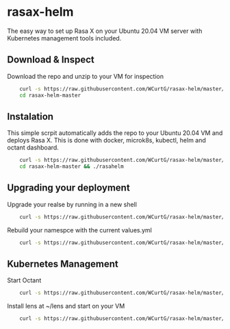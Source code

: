 # rasax-helm

The easy way to set up Rasa X on your Ubuntu 20.04 VM server with Kubernetes management tools included.

## Download & Inspect

Download the repo and unzip to your VM for inspection

```bash
    curl -s https://raw.githubusercontent.com/WCurtG/rasax-helm/master/download | sudo bash
    cd rasax-helm-master
```

## Instalation

This simple scrpit automatically adds the repo to your Ubuntu 20.04 VM and deploys Rasa X. This is done with docker, microk8s, kubectl, helm and octant dashboard.

```bash
    curl -s https://raw.githubusercontent.com/WCurtG/rasax-helm/master/download | sudo bash
    cd rasax-helm-master && ./rasahelm
```

## Upgrading your deployment

Upgrade your realse by running in a new shell

```bash
    curl -s https://raw.githubusercontent.com/WCurtG/rasax-helm/master/upgrade | sudo bash
```

Rebuild your namespce with the current values.yml

```bash
    curl -s https://raw.githubusercontent.com/WCurtG/rasax-helm/master/rebuild | sudo bash
```

## Kubernetes Management

Start Octant

```bash
    curl -s https://raw.githubusercontent.com/WCurtG/rasax-helm/master/octant | sudo bash
```

Install lens at ~/lens and start on your VM

```bash
    curl -s https://raw.githubusercontent.com/WCurtG/rasax-helm/master/lens | sudo bash
```

